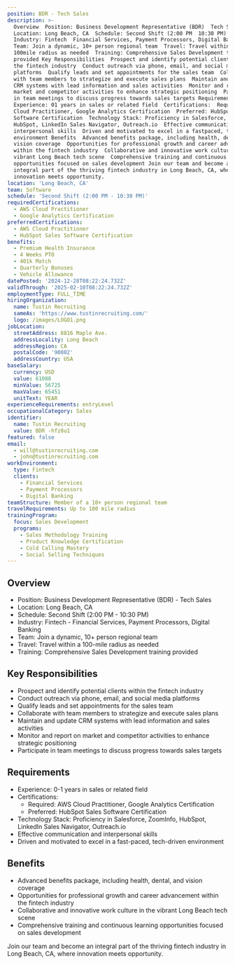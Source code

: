 ```yaml
---
position: BDR - Tech Sales
description: >-
  Overview  Position: Business Development Representative (BDR)  Tech Sales 
  Location: Long Beach, CA  Schedule: Second Shift (2:00 PM  10:30 PM) 
  Industry: Fintech  Financial Services, Payment Processors, Digital Banking 
  Team: Join a dynamic, 10+ person regional team  Travel: Travel within a
  100mile radius as needed  Training: Comprehensive Sales Development training
  provided Key Responsibilities  Prospect and identify potential clients within
  the fintech industry  Conduct outreach via phone, email, and social media
  platforms  Qualify leads and set appointments for the sales team  Collaborate
  with team members to strategize and execute sales plans  Maintain and update
  CRM systems with lead information and sales activities  Monitor and report on
  market and competitor activities to enhance strategic positioning  Participate
  in team meetings to discuss progress towards sales targets Requirements 
  Experience: 01 years in sales or related field  Certifications:  Required: AWS
  Cloud Practitioner, Google Analytics Certification  Preferred: HubSpot Sales
  Software Certification  Technology Stack: Proficiency in Salesforce, ZoomInfo,
  HubSpot, LinkedIn Sales Navigator, Outreach.io  Effective communication and
  interpersonal skills  Driven and motivated to excel in a fastpaced, techdriven
  environment Benefits  Advanced benefits package, including health, dental, and
  vision coverage  Opportunities for professional growth and career advancement
  within the fintech industry  Collaborative and innovative work culture in the
  vibrant Long Beach tech scene  Comprehensive training and continuous learning
  opportunities focused on sales development Join our team and become an
  integral part of the thriving fintech industry in Long Beach, CA, where
  innovation meets opportunity.
location: 'Long Beach, CA'
team: Software
schedule: 'Second Shift (2:00 PM - 10:30 PM)'
requiredCertifications:
  - AWS Cloud Practitioner
  - Google Analytics Certification
preferredCertifications:
  - AWS Cloud Practitioner
  - HubSpot Sales Software Certification
benefits:
  - Premium Health Insurance
  - 4 Weeks PTO
  - 401k Match
  - Quarterly Bonuses
  - Vehicle Allowance
datePosted: '2024-12-28T08:22:24.732Z'
validThrough: '2025-02-10T08:22:24.732Z'
employmentType: FULL_TIME
hiringOrganization:
  name: Tustin Recruiting
  sameAs: 'https://www.tustinrecruiting.com/'
  logo: /images/LOGO1.png
jobLocation:
  streetAddress: 8816 Maple Ave.
  addressLocality: Long Beach
  addressRegion: CA
  postalCode: '90802'
  addressCountry: USA
baseSalary:
  currency: USD
  value: 61088
  minValue: 56725
  maxValue: 65451
  unitText: YEAR
experienceRequirements: entryLevel
occupationalCategory: Sales
identifier:
  name: Tustin Recruiting
  value: BDR -hfz8u1
featured: false
email:
  - will@tustinrecruiting.com
  - john@tustinrecruiting.com
workEnvironment:
  type: Fintech
  clients:
    - Financial Services
    - Payment Processors
    - Digital Banking
teamStructure: Member of a 10+ person regional team
travelRequirements: Up to 100 mile radius
trainingProgram:
  focus: Sales Development
  programs:
    - Sales Methodology Training
    - Product Knowledge Certification
    - Cold Calling Mastery
    - Social Selling Techniques
---
```




## Overview
- Position: Business Development Representative (BDR) - Tech Sales
- Location: Long Beach, CA
- Schedule: Second Shift (2:00 PM - 10:30 PM)
- Industry: Fintech - Financial Services, Payment Processors, Digital Banking
- Team: Join a dynamic, 10+ person regional team
- Travel: Travel within a 100-mile radius as needed
- Training: Comprehensive Sales Development training provided

## Key Responsibilities
- Prospect and identify potential clients within the fintech industry
- Conduct outreach via phone, email, and social media platforms
- Qualify leads and set appointments for the sales team
- Collaborate with team members to strategize and execute sales plans
- Maintain and update CRM systems with lead information and sales activities
- Monitor and report on market and competitor activities to enhance strategic positioning
- Participate in team meetings to discuss progress towards sales targets

## Requirements
- Experience: 0-1 years in sales or related field
- Certifications: 
  - Required: AWS Cloud Practitioner, Google Analytics Certification
  - Preferred: HubSpot Sales Software Certification
- Technology Stack: Proficiency in Salesforce, ZoomInfo, HubSpot, LinkedIn Sales Navigator, Outreach.io
- Effective communication and interpersonal skills
- Driven and motivated to excel in a fast-paced, tech-driven environment

## Benefits
- Advanced benefits package, including health, dental, and vision coverage
- Opportunities for professional growth and career advancement within the fintech industry
- Collaborative and innovative work culture in the vibrant Long Beach tech scene
- Comprehensive training and continuous learning opportunities focused on sales development

Join our team and become an integral part of the thriving fintech industry in Long Beach, CA, where innovation meets opportunity.

